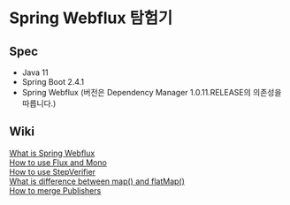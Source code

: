 # Spring Webflux 탐험기

## Spec
- Java 11
- Spring Boot 2.4.1
- Spring Webflux (버전은 Dependency Manager 1.0.11.RELEASE의 의존성을 따릅니다.)

## Wiki

[What is Spring Webflux](https://github.com/technical-learn-room/spring-webflux-learn/wiki/1.-What-is-Spring-Webflux)  
[How to use Flux and Mono](https://github.com/technical-learn-room/spring-webflux-learn/wiki/2.-Flux-and-Mono)  
[How to use StepVerifier](https://github.com/technical-learn-room/spring-webflux-learn/wiki/3.-How-to-use-StepVerifier)  
[What is difference between map() and flatMap()](https://github.com/technical-learn-room/spring-webflux-learn/wiki/4.-What-is-difference-between-map()-and-flatMap())  
[How to merge Publishers](https://github.com/technical-learn-room/spring-webflux-learn/wiki/5.-How-to-merge-Publishers)  
